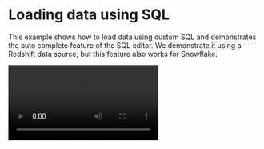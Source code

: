 # Loading data using SQL

This example shows how to load data using custom SQL and demonstrates the auto complete feature of the SQL editor.
We demonstrate it using a Redshift data source, but this feature also works for Snowflake.

<video controls>
    <source src="https://user-images.githubusercontent.com/46192475/182823646-e5643a32-8757-4a4c-af5c-86faa76b8177.mp4" type="video/mp4">
</video>
